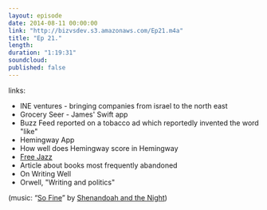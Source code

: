 ```yaml
---
layout: episode
date: 2014-08-11 00:00:00
link: "http://bizvsdev.s3.amazonaws.com/Ep21.m4a"
title: "Ep 21."
length:
duration: "1:19:31"
soundcloud: 
published: false
---
```


links:

- INE ventures - bringing companies from israel to the north east
- Grocery Seer - James' Swift app
- Buzz Feed reported on a tobacco ad which reportedly invented the word "like"
- Hemingway App
- How well does Hemingway score in Hemingway
- [Free Jazz](https://www.youtube.com/watch?v=YedVpRzF900)
- Article about books most frequently abandoned
- On Writing Well
- Orwell, "Writing and politics"

(music: “[So Fine](http://shenandoahandthenight.com/track/so-fine)” by [Shenandoah and the Night](http://shenandoahandthenight.com))
